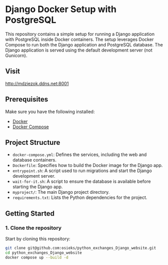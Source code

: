 # Django Docker Setup with PostgreSQL

This repository contains a simple setup for running a Django application with PostgreSQL inside Docker containers. The setup leverages Docker Compose to run both the Django application and PostgreSQL database. The Django application is served using the default development server (not Gunicorn).

## Visit
http://mdziezok.ddns.net:8001

## Prerequisites

Make sure you have the following installed:

- [Docker](https://www.docker.com/get-started)
- [Docker Compose](https://docs.docker.com/compose/install/)

## Project Structure

- `docker-compose.yml`: Defines the services, including the web and database containers.
- `Dockerfile`: Specifies how to build the Docker image for the Django app.
- `entrypoint.sh`: A script used to run migrations and start the Django development server.
- `wait-for-it.sh`: A script to ensure the database is available before starting the Django app.
- `myproject/`: The main Django project directory.
- `requirements.txt`: Lists the Python dependencies for the project.

## Getting Started

### 1. Clone the repository

Start by cloning this repository:

```bash
git clone git@github.com:osieks/python_exchanges_Django_website.git
cd python_exchanges_Django_website
docker compose up --build -d
